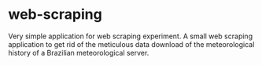# web-scraping
Very simple application for web scraping experiment. 
A small web scraping application to get rid of the meticulous data download of the meteorological history of a Brazilian meteorological server.
